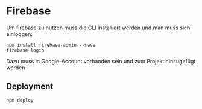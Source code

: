 # Firebase

Um firebase zu nutzen muss die CLI installiert werden und man muss sich einloggen:

    npm install firebase-admin --save
    firebase login

Dazu muss in Google-Account vorhanden sein und zum Projekt hinzugefügt werden

## Deployment

    npm deploy

